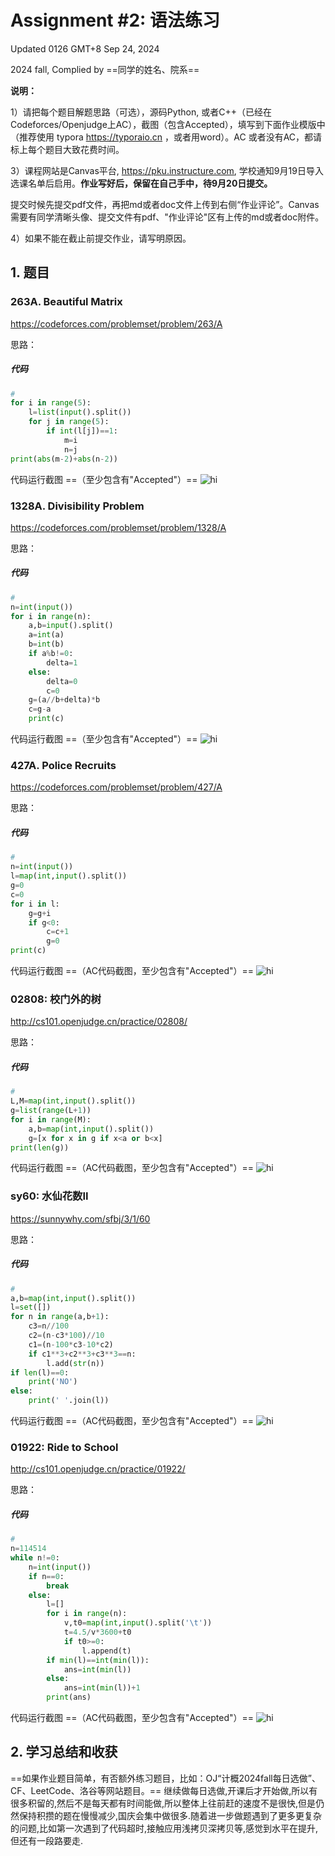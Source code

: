 # Assignment #2: 语法练习

Updated 0126 GMT+8 Sep 24, 2024

2024 fall, Complied by ==同学的姓名、院系==



**说明：**

1）请把每个题目解题思路（可选），源码Python, 或者C++（已经在Codeforces/Openjudge上AC），截图（包含Accepted），填写到下面作业模版中（推荐使用 typora https://typoraio.cn ，或者用word）。AC 或者没有AC，都请标上每个题目大致花费时间。

3）课程网站是Canvas平台, https://pku.instructure.com, 学校通知9月19日导入选课名单后启用。**作业写好后，保留在自己手中，待9月20日提交。**

提交时候先提交pdf文件，再把md或者doc文件上传到右侧“作业评论”。Canvas需要有同学清晰头像、提交文件有pdf、"作业评论"区有上传的md或者doc附件。

4）如果不能在截止前提交作业，请写明原因。



## 1. 题目

### 263A. Beautiful Matrix

https://codeforces.com/problemset/problem/263/A



思路：



##### 代码

```python
# 
for i in range(5):
    l=list(input().split())
    for j in range(5):
        if int(l[j])==1:
            m=i
            n=j
print(abs(m-2)+abs(n-2))
```



代码运行截图 ==（至少包含有"Accepted"）==
![hi](BM.png)




### 1328A. Divisibility Problem

https://codeforces.com/problemset/problem/1328/A



思路：



##### 代码

```python
# 
n=int(input())
for i in range(n):
    a,b=input().split()
    a=int(a)
    b=int(b)
    if a%b!=0:
        delta=1
    else:
        delta=0
        c=0
    g=(a//b+delta)*b
    c=g-a
    print(c)
```



代码运行截图 ==（至少包含有"Accepted"）==
![hi](DP.png)




### 427A. Police Recruits

https://codeforces.com/problemset/problem/427/A



思路：



##### 代码

```python
# 
n=int(input())
l=map(int,input().split())
g=0
c=0
for i in l:
    g=g+i
    if g<0:
        c=c+1
        g=0
print(c)
```



代码运行截图 ==（AC代码截图，至少包含有"Accepted"）==
![hi](PR.png)




### 02808: 校门外的树

http://cs101.openjudge.cn/practice/02808/



思路：



##### 代码

```python
# 
L,M=map(int,input().split())
g=list(range(L+1))
for i in range(M):
    a,b=map(int,input().split())
    g=[x for x in g if x<a or b<x]
print(len(g))
```



代码运行截图 ==（AC代码截图，至少包含有"Accepted"）==
![hi](xaomenwaideshu.png)




### sy60: 水仙花数II

https://sunnywhy.com/sfbj/3/1/60



思路：



##### 代码

```python
# 
a,b=map(int,input().split())
l=set([])
for n in range(a,b+1):
    c3=n//100
    c2=(n-c3*100)//10
    c1=(n-100*c3-10*c2)
    if c1**3+c2**3+c3**3==n:
        l.add(str(n))
if len(l)==0:
    print('NO')
else:
    print(' '.join(l))
```



代码运行截图 ==（AC代码截图，至少包含有"Accepted"）==
![hi](shuixainhuashu.png)




### 01922: Ride to School

http://cs101.openjudge.cn/practice/01922/



思路：



##### 代码

```python
# 
n=114514
while n!=0:
    n=int(input())
    if n==0:
        break
    else:
        l=[]
        for i in range(n):
            v,t0=map(int,input().split('\t'))
            t=4.5/v*3600+t0
            if t0>=0:
                l.append(t)
        if min(l)==int(min(l)):
            ans=int(min(l))
        else:
            ans=int(min(l))+1
        print(ans)


```



代码运行截图 ==（AC代码截图，至少包含有"Accepted"）==
![hi](ridetoschool.png)




## 2. 学习总结和收获

==如果作业题目简单，有否额外练习题目，比如：OJ“计概2024fall每日选做”、CF、LeetCode、洛谷等网站题目。==
继续做每日选做,开课后才开始做,所以有很多积留的,然后不是每天都有时间能做,所以整体上往前赶的速度不是很快,但是仍然保持积攒的题在慢慢减少,国庆会集中做很多.随着进一步做题遇到了更多更复杂的问题,比如第一次遇到了代码超时,接触应用浅拷贝深拷贝等,感觉到水平在提升,但还有一段路要走.




